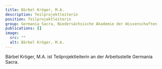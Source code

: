 ```yaml
---
title: Bärbel Kröger, M.A.
description: Teilprojektleiterin
position: Teilprojektleiterin
group: Germania Sacra, Niedersächsische Akademie der Wissenschaften
publications: []
image:
  src: ""
  alt: Bärbel Kröger, M.A.
---
```


Bärbel Kröger, M.A. ist Teilprojektleiterin an der Arbeitsstelle Germania Sacra.

